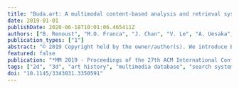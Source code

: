 ```yaml
---
title: "Buda.art: A multimodal content-based analysis and retrieval system for Buddha statues"
date: 2019-01-01
publishDate: 2020-06-18T10:01:06.465411Z
authors: ["B. Renoust", "M.O. Franca", "J. Chan", "V. Le", "A. Uesaka", "Y. Nakashima", "H. Nagahara", "J. Wang", "Y. Fujioka"]
publication_types: ["1"]
abstract: "© 2019 Copyright held by the owner/author(s). We introduce BUDA.ART, a system designed to assist researchers in Art History, to explore and analyze an archive of pictures of Buddha statues. The system combines different CBIR and classical retrieval techniques to assemble 2D pictures, 3D statue scans and meta-data, that is focused on the Buddha facial characteristics. We build the system from an archive of 50,000 Buddhism pictures, identify unique Buddha statues, extract contextual information, and provide specific facial embedding to first index the archive. The system allows for mobile, on-site search, and to explore similarities of statues in the archive. In addition, we provide search visualization and 3D analysis of the statues."
featured: false
publication: "*MM 2019 - Proceedings of the 27th ACM International Conference on Multimedia*"
tags: ["2d", "3d", "art history", "multimedia database", "search system"]
doi: "10.1145/3343031.3350591"
---
```


